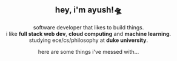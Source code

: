 <h2 align="center">
  hey, i'm ayush!🛸
</h2>

<p align="center">
  software developer that likes to build things.<br> i like <b>full stack web dev</b>, <b>cloud computing</b> and <b>machine learning</b>.<br> studying ece/cs/philosophy at <b>duke university</b>.
</p>

<p align="center">
  here are some things i've messed with...
</p>
